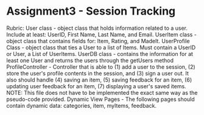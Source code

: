 # Assignment3 - Session Tracking 
Rubric: 
User class - object class that holds information related to a user. Include at least: UserID, First Name, Last Name, and Email.
UserItem class - object class that contains fields for: Item, Rating, and MadeIt.
UserProfile Class - object class that ties a User to a list of Items. Must contain a UserID or User, a List of UserItems.
UserDB class - contains the information for at least one User and returns the users through the getUsers method
ProfileController - Controller that is able to (1) add a user to the session, (2) store the user's profile contents in the session, and (3) sign a user out. It also should handle (4) saving an item, (5) saving feedback for an item, (6) updating user feedback for an item, (7) displaying a user's saved items. NOTE: This file does not have to be implemented the exact same way as the pseudo-code provided.
Dynamic View Pages - The following pages should contain dynamic data: categories, item, myItems, feedback. 
